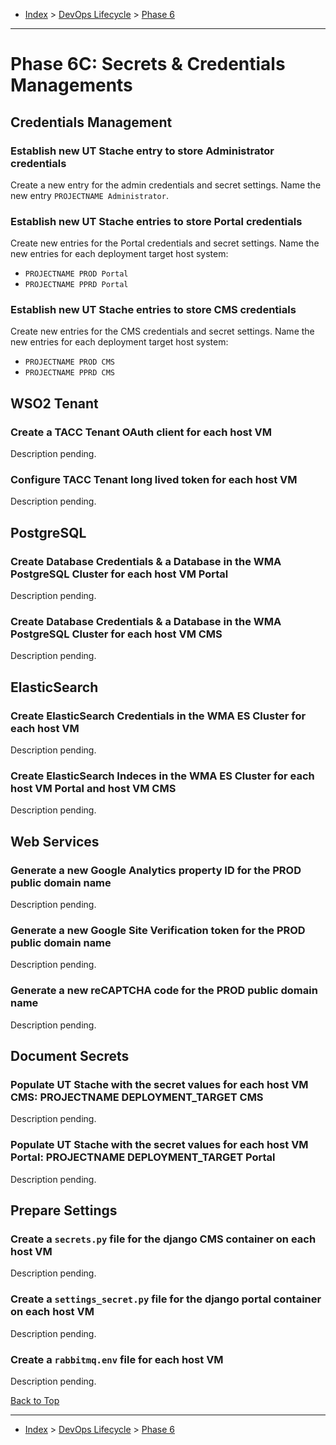 <a id="top"></a>

- [Index](../index.md) > [DevOps Lifecycle](devops.md) > [Phase 6](phase_06.md)

---

<a id="actions"></a>

# Phase 6C: Secrets & Credentials Managements

## Credentials Management

<a id="6c-01"></a>

### Establish new UT Stache entry to store Administrator credentials

Create a new entry for the admin credentials and secret settings.
Name the new entry `PROJECTNAME Administrator`.

<a id="6c-02"></a>

### Establish new UT Stache entries to store Portal credentials

Create new entries for the Portal credentials and secret settings.
Name the new entries for each deployment target host system:

- `PROJECTNAME PROD Portal`
- `PROJECTNAME PPRD Portal`

<a id="6c-03"></a>

### Establish new UT Stache entries to store CMS credentials

Create new entries for the CMS credentials and secret settings.
Name the new entries for each deployment target host system:

- `PROJECTNAME PROD CMS`
- `PROJECTNAME PPRD CMS`

## WSO2 Tenant

<a id="6c-04"></a>

### Create a TACC Tenant OAuth client for each host VM

Description pending.

<a id="6c-05"></a>

### Configure TACC Tenant long lived token for each host VM

Description pending.

## PostgreSQL

<a id="6c-06"></a>

### Create Database Credentials & a Database in the WMA PostgreSQL Cluster for each host VM Portal

Description pending.

<a id="6c-07"></a>

### Create Database Credentials & a Database in the WMA PostgreSQL Cluster for each host VM CMS

Description pending.

## ElasticSearch

<a id="6c-08"></a>

### Create ElasticSearch Credentials in the WMA ES Cluster for each host VM

Description pending.

<a id="6c-09"></a>

### Create ElasticSearch Indeces in the WMA ES Cluster for each host VM Portal and host VM CMS

Description pending.

## Web Services

<a id="6c-10"></a>

### Generate a new Google Analytics property ID for the PROD public domain name

Description pending.

<a id="6c-11"></a>

### Generate a new Google Site Verification token for the PROD public domain name

Description pending.

<a id="6c-12"></a>

### Generate a new reCAPTCHA code for the PROD public domain name

Description pending.

## Document Secrets

<a id="6c-13"></a>

### Populate UT Stache with the secret values for each host VM CMS: PROJECTNAME DEPLOYMENT_TARGET CMS

Description pending.

<a id="6c-14"></a>

### Populate UT Stache with the secret values for each host VM Portal: PROJECTNAME DEPLOYMENT_TARGET Portal

Description pending.

## Prepare Settings

<a id="6c-15"></a>

### Create a `secrets.py` file for the django CMS container on each host VM

Description pending.

<a id="6c-16"></a>

### Create a `settings_secret.py` file for the django portal container on each host VM

Description pending.

<a id="6c-17"></a>

### Create a `rabbitmq.env` file for each host VM

Description pending.

<a class="inline-navlink-page-top" href="#actions">Back to Top</a>

---

- [Index](../index.md) > [DevOps Lifecycle](devops.md) > [Phase 6](phase_06.md)
